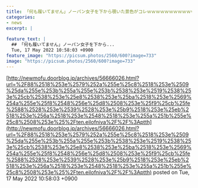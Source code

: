 ```yaml
---
title: 「何も履いてません」ノーパン女子を下から覗いた景色がコレｗｗｗｗｗｗｗｗｗｗｗ
categories:
- news
excerpt: |
  
feature_text: |
  ## 「何も履いてません」ノーパン女子を下から...
  Tue, 17 May 2022 10:58:03 +0900
feature_image: "https://picsum.photos/2560/600?image=733"
image: "https://picsum.photos/2560/600?image=733"
---
```


[http://newmofu.doorblog.jp/archives/56666026.html?url=%2F88%2518%253e%2579%252a%255e%25c8%2518%253e%2509%25da%255e%253b%255a%255e%253b%2538%253e%2519%2538%253e%25cb%2538%253e%25e8%2538%253e%25ba%2518%253e%2569%254a%255e%25f8%2548%256e%25d8%2508%253e%25f9%25cb%25fe%2588%2528%253e%2539%2528%253e%25b9%2518%253e%25eb%2518%253e%256a%2518%253e%2548%2518%253e%255a%251b%255e%25c8%2508%253e%25%2Ften.eilofniva%2F%2F%3Aptth](http://newmofu.doorblog.jp/archives/56666026.html?url=%2F88%2518%253e%2579%252a%255e%25c8%2518%253e%2509%25da%255e%253b%255a%255e%253b%2538%253e%2519%2538%253e%25cb%2538%253e%25e8%2538%253e%25ba%2518%253e%2569%254a%255e%25f8%2548%256e%25d8%2508%253e%25f9%25cb%25fe%2588%2528%253e%2539%2528%253e%25b9%2518%253e%25eb%2518%253e%256a%2518%253e%2548%2518%253e%255a%251b%255e%25c8%2508%253e%25%2Ften.eilofniva%2F%2F%3Aptth)
posted on Tue, 17 May 2022 10:58:03 +0900

<!--more-->


